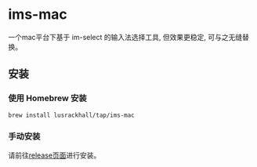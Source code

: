 # ims-mac

一个mac平台下基于 im-select 的输入法选择工具, 但效果更稳定, 可与之无缝替换。

## 安装

### 使用 Homebrew 安装

```bash
brew install lusrackhall/tap/ims-mac
```

### 手动安装

请前往[release页面](https://github.com/LuSrackhall/ims-mac/releases)进行安装。
